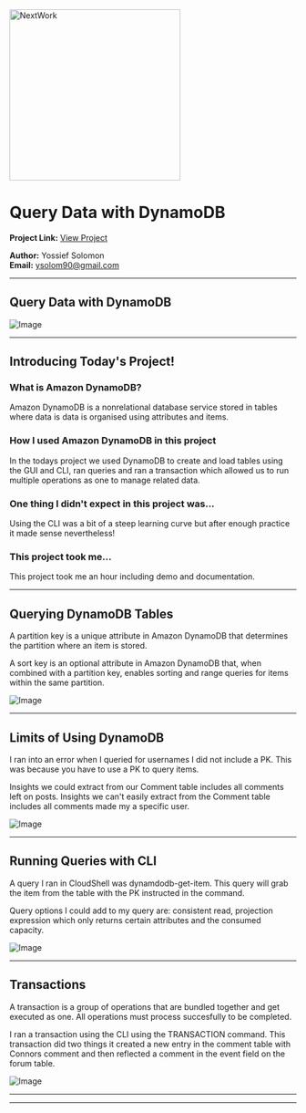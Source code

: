 <img src="https://cdn.prod.website-files.com/677c400686e724409a5a7409/6790ad949cf622dc8dcd9fe4_nextwork-logo-leather.svg" alt="NextWork" width="300" />

# Query Data with DynamoDB

**Project Link:** [View Project](http://learn.nextwork.org/projects/aws-databases-query)

**Author:** Yossief Solomon  
**Email:** ysolom90@gmail.com

---

## Query Data with DynamoDB

![Image](http://learn.nextwork.org/sparkling_violet_festive_wombat/uploads/aws-databases-query_733d9399)

---

## Introducing Today's Project!

### What is Amazon DynamoDB?

Amazon DynamoDB is a nonrelational database service stored in tables where data is data is organised using attributes and items. 

### How I used Amazon DynamoDB in this project

In the todays project we used DynamoDB to create and load tables using the GUI and CLI, ran queries and ran a transaction which allowed us to run multiple operations as one to manage related data.  

### One thing I didn't expect in this project was...

Using the CLI was a bit of a steep learning curve but after enough practice it made sense nevertheless!

### This project took me...

This project took me an hour including demo and documentation. 

---

## Querying DynamoDB Tables

A partition key is a unique attribute in Amazon DynamoDB that determines the partition where an item is stored.

A sort key is an optional attribute in Amazon DynamoDB that, when combined with a partition key, enables sorting and range queries for items within the same partition.

![Image](http://learn.nextwork.org/sparkling_violet_festive_wombat/uploads/aws-databases-query_d105b0b0)

---

## Limits of Using DynamoDB

I ran into an error when I queried for usernames I did not include a PK. This was because you have to use a PK to query items. 

Insights we could extract from our Comment table includes all comments left on posts. Insights we can't easily extract from the Comment table includes all comments made my a specific user. 

![Image](http://learn.nextwork.org/sparkling_violet_festive_wombat/uploads/aws-databases-query_cb3e260c)

---

## Running Queries with CLI

A query I ran in CloudShell was dynamdodb-get-item. This query will grab the item from the table with the PK instructed in the command. 

Query options I could add to my query are: consistent read, projection expression which only returns certain attributes and the consumed capacity. 

![Image](http://learn.nextwork.org/sparkling_violet_festive_wombat/uploads/aws-databases-query_733d9399)

---

## Transactions

A transaction is a group of operations that are bundled together and get executed as one. All operations must process succesfully to be completed. 

I ran a transaction using the CLI using the TRANSACTION command. This transaction did two things it created a new entry in the comment table with Connors comment and then reflected a comment in the event field on the forum table.

![Image](http://learn.nextwork.org/sparkling_violet_festive_wombat/uploads/aws-databases-query_2f65f83e)

---

---
